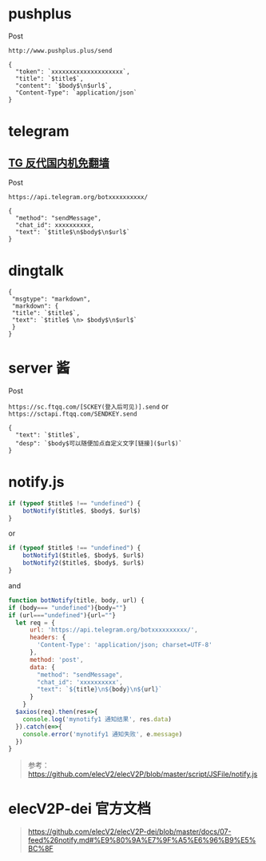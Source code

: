 # pushplus
Post

`http://www.pushplus.plus/send`
```
{
  "token": `xxxxxxxxxxxxxxxxxxxx`,
  "title": `$title$`,
  "content": `$body$\n$url$`,
  "Content-Type": `application/json`
}
```
# telegram
## [TG 反代国内机免翻墙](https://github.com/kiddin9/Oreomeow-VIP/blob/main/Conf/Vtop/notify/TGNginx.md#elecv2p-%E4%BD%BF%E7%94%A8-tg-%E9%80%9A%E7%9F%A5tg-%E5%8F%8D%E4%BB%A3%E5%9B%BD%E5%86%85%E6%9C%BA%E5%85%8D%E7%BF%BB%E5%A2%99)
Post

`https://api.telegram.org/botxxxxxxxxxx/`
```
{
  "method": "sendMessage",
  "chat_id": xxxxxxxxxx,
  "text": `$title$\n$body$\n$url$`
}
```
# dingtalk
```
{ 
 "msgtype": "markdown", 
 "markdown": { 
 "title": `$title$`, 
 "text": `$title$ \n> $body$\n$url$`  
 } 
}
```
# server 酱
Post
 
`https://sc.ftqq.com/[SCKEY(登入后可见)].send`
or
`https://sctapi.ftqq.com/SENDKEY.send`
```
{
  "text": `$title$`,
  "desp": `$body$可以随便加点自定义文字[链接]($url$)`
}
```
# notify.js
``` js
if (typeof $title$ !== "undefined") {
    botNotify($title$, $body$, $url$)
}
```
or
``` js
if (typeof $title$ !== "undefined") {
    botNotify1($title$, $body$, $url$)
    botNotify2($title$, $body$, $url$)
}
```

and
``` js
function botNotify(title, body, url) {
if (body=== "undefined"){body=""}
if (url==="undefined"){url=""}
  let req = {
      url: 'https://api.telegram.org/botxxxxxxxxxx/',
      headers: {
        'Content-Type': 'application/json; charset=UTF-8'
      },
      method: 'post',
      data: {
        "method": "sendMessage",
        "chat_id": 'xxxxxxxxxx',
        "text": `${title}\n${body}\n${url}`
      }
    }
  $axios(req).then(res=>{
    console.log('mynotify1 通知结果', res.data)
  }).catch(e=>{
    console.error('mynotify1 通知失败', e.message)
  })
}
```
> 参考：https://github.com/elecV2/elecV2P/blob/master/script/JSFile/notify.js
# elecV2P-dei 官方文档
> https://github.com/elecV2/elecV2P-dei/blob/master/docs/07-feed%26notify.md#%E9%80%9A%E7%9F%A5%E6%96%B9%E5%BC%8F
